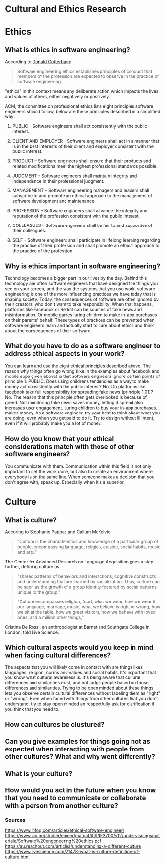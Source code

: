 # Cultural and Ethics Research

# Ethics

## What is ethics in software engineering?
According to [Donald Gotterbarn](https://www.uio.no/studier/emner/matnat/ifi/INF3700/v12/undervisningsmateriale/Software%20engeneering%20ethics.pdf):
> Software engineering ethics establishes principles of conduct that members of the profession are expected to observe in the practice of software engineering.

"ethics" in this context means any deliberate action which impacts the lives and values of others, either negatively or positively.

ACM, the committee on professional ethics lists eight principles software engineers should follow, below are these principles described in a simplified way:
1. PUBLIC – Software engineers shall act consistently with the public interest.

2. CLIENT AND EMPLOYER – Software engineers shall act in a manner that is in the best interests of their client and employer consistent with the public interest.

3. PRODUCT – Software engineers shall ensure that their products and related modifications meet the highest professional standards possible.

4. JUDGMENT – Software engineers shall maintain integrity and independence in their professional judgment.

5. MANAGEMENT – Software engineering managers and leaders shall subscribe to and promote an ethical approach to the management of software development and maintenance.

6. PROFESSION – Software engineers shall advance the integrity and reputation of the profession consistent with the public interest.

7. COLLEAGUES – Software engineers shall be fair to and supportive of their colleagues.

8. SELF – Software engineers shall participate in lifelong learning regarding the practice of their profession and shall promote an ethical approach to the practice of the profession.
## Why is ethics important in software engineering? 
Technology becomes a bigger part in our lives by the day. Behind this technology are often software engineers that have designed the things you see on your screen, and the way the systems that you use work. software engineering is one of the more influencing practices we have today that is shaping society. Today, the consequences of software are often ignored by their creators, who don't want to take responsibility. When that happens, platforms like Facebook or Reddit can be sources of fake news and misinformation. Or mobile games luring children to make in-app purchases on their parents' behalf. These types of practices can be prevented when software engineers learn and actually start to care about ethics and think about the consequences of their software.

## What do you have to do as a software engineer to address ethical aspects in your work? 
You can learn and use the eight ethical principles described above. The reason why things often go wrong (like in the examples about facebook and mobile apps given above) is that software engineers ignore certain points of principle 1. PUBLIC. Does using childrens tendencies as a way to make money act consistently with the public interest? No. Do platforms like facebook take full responsibility for spreading fake news (principle 1.01)? No. The reason that this principle often gets overlooked is because of greed. Not monitoring fake news saves money, letting it spread also increases user engagement. Luring children to buy your in-app purchases... makes money. As a software engineer, try your best to think about what you are doing, even when you get paid to do it. Try to design without ill intent, even if it will probably make you a lot of money. 

## How do you know that your ethical considerations match with those of other software engineers? 
You communicate with them. Communication within this field is not only important to get the work done, but also to create an environment where everybody is on the same line. When someone makes a decision that you don't agree with, speak up. Especially when it's a superior. 


# Culture

## What is culture? 
Accoring to  Stephanie Pappas and Callum McKelvie
> "Culture is the characteristics and knowledge of a particular group of people, encompassing language, religion, cuisine, social habits, music and arts."

The Center for Advanced Research on Language Acquisition goes a step further, defining culture as
> "shared patterns of behaviors and interactions, cognitive constructs and understanding that are learned by socialization. Thus, culture can be seen as the growth of a group identity fostered by social patterns unique to the group."

> "Culture encompasses religion, food, what we wear, how we wear it, our language, marriage, music, what we believe is right or wrong, how we sit at the table, how we greet visitors, how we behave with loved ones, and a million other things,"

Cristina De Rossi, an anthropologist at Barnet and Southgate College in London, told Live Science.

## Which cultural aspects would you keep in mind when facing cultural differences? 
The aspects that you will likely come in contact with are things likes languages, religion, norms and values and social habits. 
It's important that you know what cultural awareness is. It's being aware that cultural differences and similarities exist, and not judge people based on those differences and similarities. Trying to be open minded about these things lets you observe certain cultural differences without labeling them as "right" or "wrong". Even when faced with things from other cultures that you don't understand, try to stay open minded an respectfully ask for clarification if you think that you need to. 


## How can cultures be clustured?


## Can you give examples for things going not as expected when interacting with people from other cultures? What and why went differently? 
## What is your culture? 
## How would you  act in the future when you know that you need to communicate or collaborate with a person from another culture?

### Sources
https://www.infoq.com/articles/ethical-software-engineer/
https://www.uio.no/studier/emner/matnat/ifi/INF3700/v12/undervisningsmateriale/Software%20engeneering%20ethics.pdf
https://au.reachout.com/articles/understanding-a-different-culture
https://www.livescience.com/21478-what-is-culture-definition-of-culture.html
